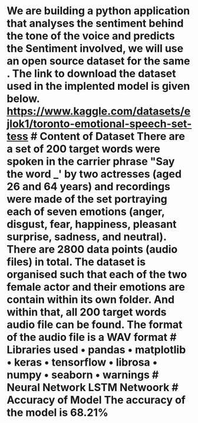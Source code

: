 #   We are building a  python application that analyses the sentiment behind the tone of the voice and predicts the Sentiment involved, we will use an open source dataset for the same .  The link to download the dataset used in the  implented model is given below. https://www.kaggle.com/datasets/ejlok1/toronto-emotional-speech-set-tess  # Content of Dataset There are a set of 200 target words were spoken in the carrier phrase "Say the word _' by  two actresses (aged 26 and 64 years) and recordings were made of the set portraying each of  seven emotions (anger, disgust, fear, happiness, pleasant surprise, sadness, and neutral).  There are 2800 data points (audio files) in total. The dataset is organised such that each of the two female actor and their emotions are  contain within its own folder. And within that, all 200 target words audio file can be found.  The format of the audio file is a WAV format  # Libraries used • pandas  • matplotlib • keras • tensorflow • librosa • numpy • seaborn • warnings  # Neural Network LSTM Netwoork  # Accuracy of Model The accuracy of the model is 68.21%
